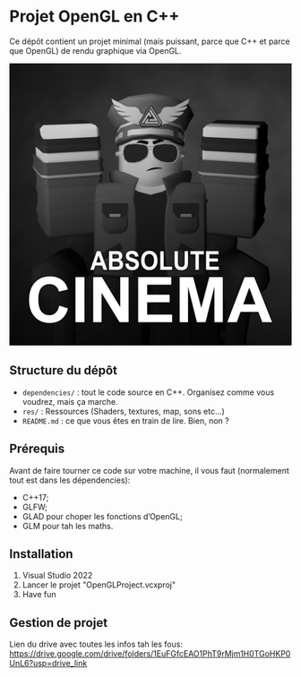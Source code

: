 # Projet OpenGL en C++

Ce dépôt contient un projet minimal (mais puissant, parce que C++ et parce que OpenGL) de rendu graphique via OpenGL.

![Absolute cinema](absolutecinema.png)


##  Structure du dépôt

- `dependencies/` : tout le code source en C++. Organisez comme vous voudrez, mais ça marche.
- `res/` : Ressources (Shaders, textures, map, sons etc...)
- `README.md` : ce que vous êtes en train de lire. Bien, non ? 

##  Prérequis

Avant de faire tourner ce code sur votre machine, il vous faut (normalement tout est dans les dépendencies):

- C++17;
- GLFW;
- GLAD pour choper les fonctions d’OpenGL;
- GLM pour tah les maths.

##  Installation

1. Visual Studio 2022
2. Lancer le projet "OpenGLProject.vcxproj"
3. Have fun

## Gestion de projet

Lien du drive avec toutes les infos tah les fous:
https://drive.google.com/drive/folders/1EuFGfcEAO1PhT9rMjm1H0TGoHKP0UnL6?usp=drive_link
